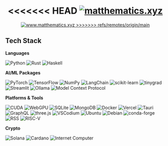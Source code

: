 <div align="center">

<<<<<<< HEAD
<a href="https://www.matthematics.xyz" target="_blank" rel="noopener noreferrer">
  <img alt="matthematics.xyz" src="https://img.shields.io/badge/website-matthematics.xyz-0b3d91?logo=firefox-browser&logoColor=white">
=======
<a href="https://matthematics.xyz" target="_blank" rel="noopener noreferrer">
  <img alt="www.matthematics.xyz" src="https://img.shields.io/badge/website-matthematics.xyz-0b3d91?logo=firefox-browser&logoColor=white">
>>>>>>> refs/remotes/origin/main
  
  
  
  
  
  
  
  
  
  
  
  
  
  
  
  
  
  
  
  
  
  
  
  
  
  
  
  
  
  
  
  
  
  
  
  
  
  
  
  
  
  
  
  
  
  
  
  
  
  
  
  
  
  
  
  
  
  
  
  
  
  
  
</a>

</div>

## Tech Stack

**Languages**

![Python](https://img.shields.io/badge/Python-3776AB?logo=python&logoColor=white)
![Rust](https://img.shields.io/badge/Rust-000000?logo=rust&logoColor=white)
![Haskell](https://img.shields.io/badge/Haskell-5D4F85?logo=haskell&logoColor=white)

**AI/ML Packages**

![PyTorch](https://img.shields.io/badge/PyTorch-EE4C2C?logo=pytorch&logoColor=white)
![TensorFlow](https://img.shields.io/badge/TensorFlow-FF6F00?logo=tensorflow&logoColor=white)
![NumPy](https://img.shields.io/badge/NumPy-013243?logo=numpy&logoColor=white)
![LangChain](https://img.shields.io/badge/LangChain-1C3C3C?logo=langchain&logoColor=white)
![scikit-learn](https://img.shields.io/badge/scikit--learn-F7931E?logo=scikitlearn&logoColor=white)
![tinygrad](https://img.shields.io/badge/tinygrad-0F172A?logo=tinygrad&logoColor=FFFFFF)
![Streamlit](https://img.shields.io/badge/Streamlit-FF4B4B?logo=streamlit&logoColor=white)
![Ollama](https://img.shields.io/badge/Ollama-000000?logo=ollama&logoColor=white)
![Model Context Protocol](https://img.shields.io/badge/Model%20Context%20Protocol-111827?logo=modelcontextprotocol&logoColor=white)

**Platforms & Tools**

![CUDA](https://img.shields.io/badge/CUDA-76B900?logo=nvidia&logoColor=white)
![WebGPU](https://img.shields.io/badge/WebGPU-005A9C?logo=webgpu&logoColor=white)
![SQLite](https://img.shields.io/badge/SQLite-003B57?logo=sqlite&logoColor=white)
![MongoDB](https://img.shields.io/badge/MongoDB-47A248?logo=mongodb&logoColor=white)
![Docker](https://img.shields.io/badge/Docker-2496ED?logo=docker&logoColor=white)
![Vercel](https://img.shields.io/badge/Vercel-000000?logo=vercel&logoColor=white)
![Tauri](https://img.shields.io/badge/Tauri-24C8D8?logo=tauri&logoColor=000)
![GraphQL](https://img.shields.io/badge/GraphQL-E10098?logo=graphql&logoColor=white)
![three.js](https://img.shields.io/badge/three.js-000000?logo=threedotjs&logoColor=white)
![VSCodium](https://img.shields.io/badge/VSCodium-2F80ED?logo=vscodium&logoColor=white)
![Ubuntu](https://img.shields.io/badge/Ubuntu-E95420?logo=ubuntu&logoColor=white)
![Debian](https://img.shields.io/badge/Debian-A81D33?logo=debian&logoColor=white)
![conda-forge](https://img.shields.io/badge/conda--forge-000000?logo=conda-forge&logoColor=white)
![RSS](https://img.shields.io/badge/RSS-FFA500?logo=rss&logoColor=white)
![RISC-V](https://img.shields.io/badge/RISC--V-283272?logo=riscv&logoColor=white)

**Crypto**

![Solana](https://img.shields.io/badge/Solana-9945FF?logo=solana&logoColor=white)
![Cardano](https://img.shields.io/badge/Cardano-0133AD?logo=cardano&logoColor=white)
![Internet Computer](https://img.shields.io/badge/Internet%20Computer-000000?logo=internetcomputer&logoColor=white)

